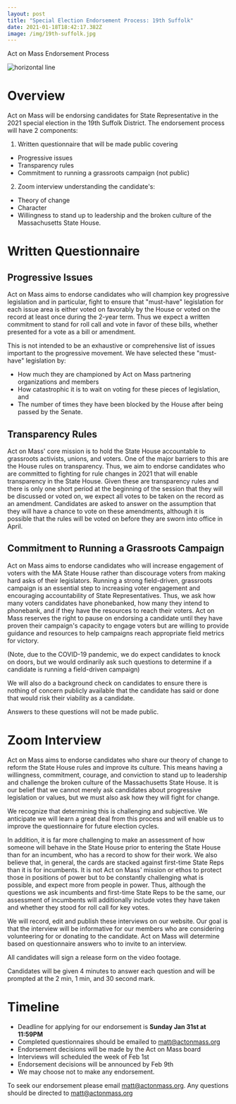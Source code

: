 ```yaml
---
layout: post
title: "Special Election Endorsement Process: 19th Suffolk"
date: 2021-01-18T18:42:17.382Z
image: /img/19th-suffolk.jpg
---
```

Act on Mass Endorsement Process

![](https://lh6.googleusercontent.com/Od5yk_hjw4Wnbq3SQsPOhMQsTbnCRJMZKIWC56QQ-X9IPfnNXjO5PIx0UJizLNkGZVeEs4pfZ-AuPrW1FrjbD4pKv15Z2_M11dWTgB4IelxD-9D4WYxgI-Ax1niOvm4Ib7NBm_uc "horizontal line")

# Overview

Act on Mass will be endorsing candidates for State Representative in the 2021 special election in the 19th Suffolk District. The endorsement process will have 2 components:

1. Written questionnaire that will be made public covering

* Progressive issues 
* Transparency rules
* Commitment to running a grassroots campaign (not public)

2. Zoom interview understanding the candidate's:

* Theory of change
* Character
* Willingness to stand up to leadership and the broken culture of the Massachusetts State House. 

# Written Questionnaire

## Progressive Issues

Act on Mass aims to endorse candidates who will champion key progressive legislation and in particular, fight to ensure that "must-have" legislation for each issue area is either voted on favorably by the House or voted on the record at least once during the 2-year term. Thus we expect a written commitment to stand for roll call and vote in favor of these bills, whether presented for a vote as a bill or amendment.

This is not intended to be an exhaustive or comprehensive list of issues important to the progressive movement. We have selected these "must-have" legislation by:

* How much they are championed by Act on Mass partnering organizations and members
* How catastrophic it is to wait on voting for these pieces of legislation, and
* The number of times they have been blocked by the House after being passed by the Senate.

## Transparency Rules

Act on Mass' core mission is to hold the State House accountable to grassroots activists, unions, and voters. One of the major barriers to this are the House rules on transparency. Thus, we aim to endorse candidates who are committed to fighting for rule changes in 2021 that will enable transparency in the State House. Given these are transparency rules and there is only one short period at the beginning of the session that they will be discussed or voted on, we expect all votes to be taken on the record as an amendment. Candidates are asked to answer on the assumption that they will have a chance to vote on these amendments, although it is possible that the rules will be voted on before they are sworn into office in April.

## Commitment to Running a Grassroots Campaign

Act on Mass aims to endorse candidates who will increase engagement of voters with the MA State House rather than discourage voters from making hard asks of their legislators. Running a strong field-driven, grassroots campaign is an essential step to increasing voter engagement and encouraging accountability of State Representatives. Thus, we ask how many voters candidates have phonebanked, how many they intend to phonebank, and if they have the resources to reach their voters. Act on Mass reserves the right to pause on endorsing a candidate until they have proven their campaign's capacity to engage voters but are willing to provide guidance and resources to help campaigns reach appropriate field metrics for victory.

(Note, due to the COVID-19 pandemic, we do expect candidates to knock on doors, but we would ordinarily ask such questions to determine if a candidate is running a field-driven campaign)

We will also do a background check on candidates to ensure there is nothing of concern publicly available that the candidate has said or done that would risk their viability as a candidate.

Answers to these questions will not be made public. 

# Zoom Interview

Act on Mass aims to endorse candidates who share our theory of change to reform the State House rules and improve its culture. This means having a willingness, commitment, courage, and conviction to stand up to leadership and challenge the broken culture of the Massachusetts State House. It is our belief that we cannot merely ask candidates about progressive legislation or values, but we must also ask how they will fight for change.

We recognize that determining this is challenging and subjective. We anticipate we will learn a great deal from this process and will enable us to improve the questionnaire for future election cycles.

In addition, it is far more challenging to make an assessment of how someone will behave in the State House prior to entering the State House than for an incumbent, who has a record to show for their work. We also believe that, in general, the cards are stacked against first-time State Reps than it is for incumbents. It is not Act on Mass' mission or ethos to protect those in positions of power but to be constantly challenging what is possible, and expect more from people in power. Thus, although the questions we ask incumbents and first-time State Reps to be the same, our assessment of incumbents will additionally include votes they have taken and whether they stood for roll call for key votes.

We will record, edit and publish these interviews on our website. Our goal is that the interview will be informative for our members who are considering volunteering for or donating to the candidate. Act on Mass will determine based on questionnaire answers who to invite to an interview.

All candidates will sign a release form on the video footage.

Candidates will be given 4 minutes to answer each question and will be prompted at the 2 min, 1 min, and 30 second mark.

# Timeline

* Deadline for applying for our endorsement is **Sunday Jan 31st at 11:59PM**
* Completed questionnaires should be emailed to [matt@actonmass.org](mailto:matt@actonmass.org)
* Endorsement decisions will be made by the Act on Mass board
* Interviews will scheduled the week of Feb 1st
* Endorsement decisions will be announced by Feb 9th
* We may choose not to make any endorsement.

To seek our endorsement please email matt@actonmass.org. Any questions should be directed to [matt@actonmass.org](mailto:matt@actonmass.org)